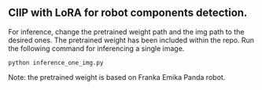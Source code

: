 ## ClIP with LoRA for robot components detection.

For inference, change the pretrained weight path and the img path to the desired ones. The pretrained weight has been included within the repo.
Run the following command for inferencing a single image.

```
python inference_one_img.py
```

Note: the pretrained weight is based on Franka Emika Panda robot.
